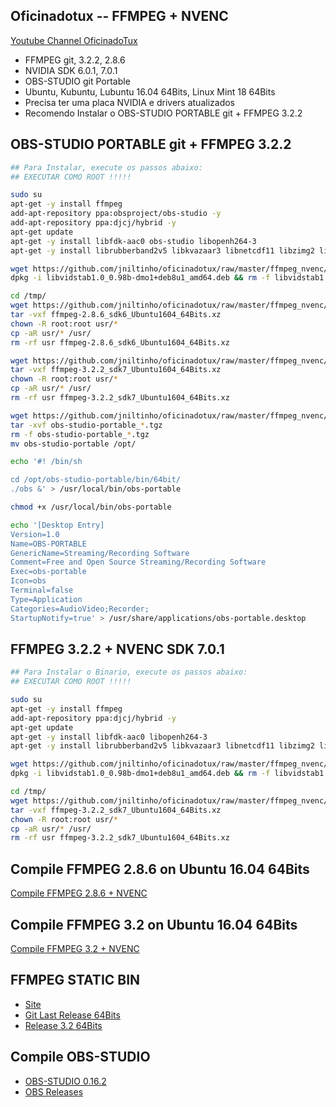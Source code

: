 ## Oficinadotux -- FFMPEG + NVENC
[Youtube Channel OficinadoTux](https://www.youtube.com/channel/UCfh_Dbh1LrqGVJQ1k2f6DgQ)

 - FFMPEG git, 3.2.2, 2.8.6
 - NVIDIA SDK 6.0.1, 7.0.1
 - OBS-STUDIO git Portable
 - Ubuntu, Kubuntu, Lubuntu 16.04 64Bits, Linux Mint 18 64Bits
 - Precisa ter uma placa NVIDIA e drivers atualizados
 - Recomendo Instalar o OBS-STUDIO PORTABLE git + FFMPEG 3.2.2


## OBS-STUDIO PORTABLE git + FFMPEG 3.2.2

```bash
## Para Instalar, execute os passos abaixo:
## EXECUTAR COMO ROOT !!!!!

sudo su
apt-get -y install ffmpeg
add-apt-repository ppa:obsproject/obs-studio -y
add-apt-repository ppa:djcj/hybrid -y
apt-get update 
apt-get -y install libfdk-aac0 obs-studio libopenh264-3
apt-get -y install librubberband2v5 libkvazaar3 libnetcdf11 libzimg2 libebur128-1

wget https://github.com/jniltinho/oficinadotux/raw/master/ffmpeg_nvenc/libvidstab1.0_0.98b-dmo1+deb8u1_amd64.deb
dpkg -i libvidstab1.0_0.98b-dmo1+deb8u1_amd64.deb && rm -f libvidstab1.0_0.98b-dmo1+deb8u1_amd64.deb

cd /tmp/
wget https://github.com/jniltinho/oficinadotux/raw/master/ffmpeg_nvenc/ffmpeg-2.8.6_sdk6_Ubuntu1604_64Bits.xz
tar -vxf ffmpeg-2.8.6_sdk6_Ubuntu1604_64Bits.xz
chown -R root:root usr/*
cp -aR usr/* /usr/
rm -rf usr ffmpeg-2.8.6_sdk6_Ubuntu1604_64Bits.xz

wget https://github.com/jniltinho/oficinadotux/raw/master/ffmpeg_nvenc/ffmpeg-3.2.2_sdk7_Ubuntu1604_64Bits.xz
tar -vxf ffmpeg-3.2.2_sdk7_Ubuntu1604_64Bits.xz
chown -R root:root usr/*
cp -aR usr/* /usr/
rm -rf usr ffmpeg-3.2.2_sdk7_Ubuntu1604_64Bits.xz

wget https://github.com/jniltinho/oficinadotux/raw/master/ffmpeg_nvenc/obs-studio-portable_20161206.tgz
tar -xvf obs-studio-portable_*.tgz
rm -f obs-studio-portable_*.tgz
mv obs-studio-portable /opt/

echo '#! /bin/sh

cd /opt/obs-studio-portable/bin/64bit/
./obs &' > /usr/local/bin/obs-portable

chmod +x /usr/local/bin/obs-portable

echo '[Desktop Entry]
Version=1.0
Name=OBS-PORTABLE
GenericName=Streaming/Recording Software
Comment=Free and Open Source Streaming/Recording Software
Exec=obs-portable
Icon=obs
Terminal=false
Type=Application
Categories=AudioVideo;Recorder;
StartupNotify=true' > /usr/share/applications/obs-portable.desktop

```


## FFMPEG 3.2.2 + NVENC SDK 7.0.1

```bash
## Para Instalar o Binario, execute os passos abaixo:
## EXECUTAR COMO ROOT !!!!!

sudo su
apt-get -y install ffmpeg
add-apt-repository ppa:djcj/hybrid -y
apt-get update 
apt-get -y install libfdk-aac0 libopenh264-3
apt-get -y install librubberband2v5 libkvazaar3 libnetcdf11 libzimg2 libebur128-1

wget https://github.com/jniltinho/oficinadotux/raw/master/ffmpeg_nvenc/libvidstab1.0_0.98b-dmo1+deb8u1_amd64.deb
dpkg -i libvidstab1.0_0.98b-dmo1+deb8u1_amd64.deb && rm -f libvidstab1.0_0.98b-dmo1+deb8u1_amd64.deb

cd /tmp/
wget https://github.com/jniltinho/oficinadotux/raw/master/ffmpeg_nvenc/ffmpeg-3.2.2_sdk7_Ubuntu1604_64Bits.xz
tar -vxf ffmpeg-3.2.2_sdk7_Ubuntu1604_64Bits.xz
chown -R root:root usr/*
cp -aR usr/* /usr/
rm -rf usr ffmpeg-3.2.2_sdk7_Ubuntu1604_64Bits.xz

```


## Compile FFMPEG 2.8.6 on Ubuntu 16.04 64Bits

[Compile FFMPEG 2.8.6 + NVENC](https://gist.github.com/jniltinho/96bb45bec18a90d0d33448ee67c28cc7)


## Compile FFMPEG 3.2 on Ubuntu 16.04 64Bits

[Compile FFMPEG 3.2 + NVENC](https://gist.github.com/jniltinho/9273dc133796062c13ca739d17862125)

## FFMPEG STATIC BIN

 - [Site](https://www.johnvansickle.com/ffmpeg/)
 - [Git Last Release 64Bits](https://johnvansickle.com/ffmpeg/builds/ffmpeg-git-64bit-static.tar.xz)
 - [Release 3.2 64Bits](https://johnvansickle.com/ffmpeg/releases/ffmpeg-release-64bit-static.tar.xz)


## Compile OBS-STUDIO

 - [OBS-STUDIO 0.16.2](https://github.com/jp9000/obs-studio/wiki/Install-Instructions#manually-compiling-on-debian-based-distros)
 - [OBS Releases](https://github.com/jp9000/obs-studio/releases)

